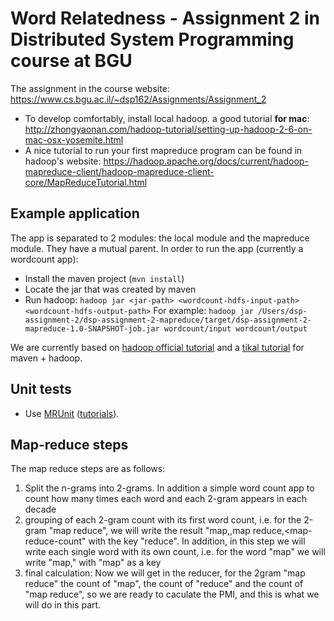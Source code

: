# Word Relatedness - Assignment 2 in Distributed System Programming course at BGU

The assignment in the course website: https://www.cs.bgu.ac.il/~dsp162/Assignments/Assignment_2

- To develop comfortably, install local hadoop. a good tutorial **for mac**:
http://zhongyaonan.com/hadoop-tutorial/setting-up-hadoop-2-6-on-mac-osx-yosemite.html
- A nice tutorial to run your first mapreduce program can be found in hadoop's website:
https://hadoop.apache.org/docs/current/hadoop-mapreduce-client/hadoop-mapreduce-client-core/MapReduceTutorial.html

## Example application
The app is separated to 2 modules: the local module and the mapreduce module.
They have a mutual parent.
In order to run the app (currently a wordcount app):
- Install the maven project (`mvn install`)
- Locate the jar that was created by maven
- Run hadoop: `hadoop jar <jar-path> <wordcount-hdfs-input-path> <wordcount-hdfs-output-path>`
    For example:
    `hadoop jar /Users/dsp-assignment-2/dsp-assignment-2-mapreduce/target/dsp-assignment-2-mapreduce-1.0-SNAPSHOT-job.jar wordcount/input wordcount/output`

We are currently based on [hadoop official tutorial](https://hadoop.apache.org/docs/current/hadoop-mapreduce-client/hadoop-mapreduce-client-core/MapReduceTutorial.html)
and a [tikal tutorial](http://www.tikalk.com/build-your-first-hadoop-project-maven/) for maven + hadoop.

## Unit tests
- Use [MRUnit](https://mrunit.apache.org/) ([tutorials](https://cwiki.apache.org/confluence/display/MRUNIT/MRUnit+Tutorial)).

## Map-reduce steps
The map reduce steps are as follows:
1. Split the n-grams into 2-grams. In addition a simple word count app to count how many times each word and each 2-gram appears in each decade
2. grouping of each 2-gram count with its first word count, i.e. for the 2-gram "map reduce", we will write the result
"map,<map-count>,map reduce,<map-reduce-count" with the key "reduce".
In addition, in this step we will write each single word with its own count, i.e. for the word "map" we will write
"map,<map-count>" with "map" as a key
3. final calculation: Now we will get in the reducer, for the 2gram "map reduce" the count of "map", the count of
"reduce" and the count of "map reduce", so we are ready to caculate the PMI, and this is what we will do in this part.
